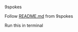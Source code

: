 9spokes

Follow [README.md](https://github.com/9spokes/coding-challenge/blob/master/README.md) from 9spokes

Run this in terminal


